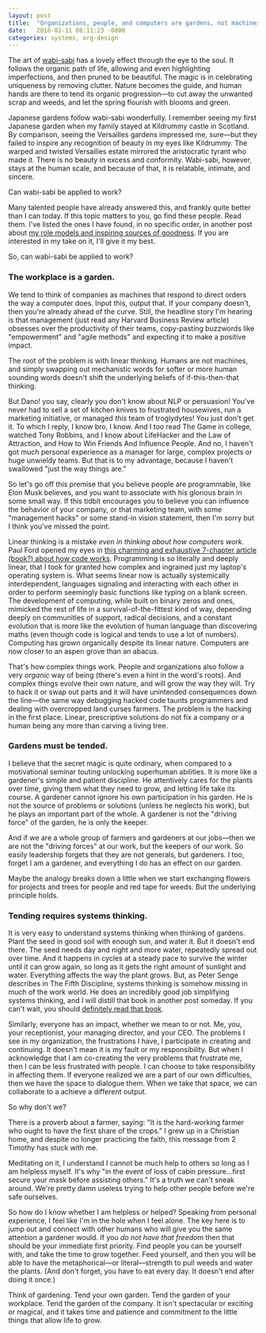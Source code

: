 ```yaml
---
layout: post
title:  "Organizations, people, and computers are gardens, not machines."
date:   2016-02-11 08:11:23 -0800
categories: systems, org-design
---
```


The art of [wabi-sabi][wabi-sabi] has a lovely effect through the eye to the soul. It follows the organic path of life, allowing and even highlighting imperfections, and then pruned to be beautiful. The magic is in celebrating uniqueness by removing clutter. Nature becomes the guide, and human hands are there to tend its organic progression––to cut away the unwanted scrap and weeds, and let the spring flourish with blooms and green.

Japanese gardens follow wabi-sabi wonderfully. I remember seeing my first Japanese garden when my family stayed at Kildrummy castle in Scotland. By comparison, seeing the Versailles gardens impressed me, sure––but they failed to inspire any recognition of beauty in my eyes like Kildrummy. The warped and twisted Versailles estate mirrored the aristocratic tyrant who made it. There is no beauty in excess and conformity. Wabi-sabi, however, stays at the human scale, and because of that, it is relatable, intimate, and sincere.

Can wabi-sabi be applied to work?

Many talented people have already answered this, and frankly quite better than I can today. If this topic matters to you, go find these people. Read them. I've listed the ones I have found, in no specific order, in another post about [my role models and inspiring sources of goodness][inspiration]. If you are interested in my take on it, I'll give it my best.

So, can wabi-sabi be applied to work?


### The workplace is a garden.  


We tend to think of companies as machines that respond to direct orders the way a computer does. Input this, output that. If your company doesn't, then you're already ahead of the curve. Still, the headline story I'm hearing is that management (just read any Harvard Business Review article) obsesses over the productivity of their teams, copy-pasting buzzwords like "empowerment" and "agile methods" and expecting it to make a positive impact.

The root of the problem is with linear thinking. Humans are not machines, and simply swapping out mechanistic words for softer or more human sounding words doesn't shift the underlying beliefs of if-this-then-that thinking.

But Dano! you say, clearly you don't know about NLP or persuasion! You've never had to sell a set of kitchen knives to frustrated housewives, run a marketing initiative, or managed *this* team of troglydytes! You just don't get it. To which I reply, I know bro, I know. And I too read The Game in college, watched Tony Robbins, and I know about LifeHacker and the Law of Attraction, and How to Win Friends And Influence People. And no, I haven't got much personal experience as a manager for large, complex projects or huge unwieldy teams. But that is to my advantage, because I haven't swallowed "just the way things are."

So let's go off this premise that you believe people are programmable, like Elon Musk believes, and you want to associate with his glorious brain in some small way. If this tidbit encourages you to believe you can influence the behavior of your company, or that marketing team, with some "management hacks" or some stand-in vision statement, then I'm sorry but I think you've missed the point.

Linear thinking is a mistake *even in thinking about how computers work.* Paul Ford opened my eyes in [this charming and exhaustive 7-chapter article (book?) about how code works][what-is-code]. Programming is so literally and deeply linear, that I took for granted how complex and ingrained just my laptop's operating system is. What seems linear now is actually systemically interdependent, languages signaling and interacting with each other in order to perform seemingly basic functions like typing on a blank screen. The development of computing, while built on binary zeros and ones, mimicked the rest of life in a survival-of-the-fittest kind of way, depending deeply on communities of support, radical decisions, and a constant evolution that is more like the evolution of human language than discovering maths (even though code is logical and tends to use a lot of numbers). Computing has grown organically despite its linear nature. Computers are now closer to an aspen grove than an abacus.


That's how complex things work. People and organizations also follow a very *organic* way of being (there's even a hint in the word's roots). And complex things evolve their own nature, and will grow the way they will. Try to hack it or swap out parts and it will have unintended consequences down the line––the same way debugging hacked code taunts programmers and dealing with overcropped land curses farmers. The problem is the hacking in the first place. Linear, prescriptive solutions do not fix a company or a human being any more than carving a living tree.


### Gardens must be tended.


I believe that the secret magic is quite ordinary, when compared to a motivational seminar touting unlocking superhuman abilities. It is more like a gardener's simple and patient discipline. He attentively cares for the plants over time, giving them what they need to grow, and letting life take its course. A gardener cannot ignore his own participation in his garden. He is not the source of problems or solutions (unless he neglects his work), but he plays an important part of the whole. A gardener is not the "driving force" of the garden, he is only the keeper.

And if we are a whole group of farmers and gardeners at our jobs––then we are not the "driving forces" at our work, but the keepers of our work. So easily  leadership forgets that they are not generals, but gardeners. I too, forget  I am a gardener, and everything I do has an effect on our garden.

Maybe the analogy breaks down a little when we start exchanging flowers for projects and trees for people and red tape for weeds. But the underlying principle holds.


### Tending requires systems thinking.


It is very easy to understand systems thinking when thinking of gardens. Plant the seed in good soil with enough sun, and water it. But it doesn't end there. The seed needs day and night and more water, repeatedly spread out over time. And it happens in cycles at a steady pace to survive the winter until it can grow again, so long as it gets the right amount of sunlight and water. Everything affects the way the plant grows. But, as Peter Senge describes in The Fifth Discipline, systems thinking is somehow missing in much of the work world. He does an incredibly good job simplifying systems thinking, and I will distill that book in another post someday. If you can't wait, you should [definitely read that book][the-fifth-discipline].

Similarly, everyone has an impact, whether we mean to or not. Me, you, your receptionist, your managing director, and your CEO. The problems I see in my organization, the frustrations I have, I participate in creating and continuing. It doesn't mean it is my fault or my responsibility. But when I acknowledge that I am co-creating the very problems that frustrate me, then I can be less frustrated with people. I can choose to take responsibility in affecting them. If everyone realized we are a part of our own difficulties, then we have the space to dialogue them. When we take that space, we can collaborate to a achieve a different output.

So why don't we?

There is a proverb about a farmer, saying: "It is the hard-working farmer who ought to have the first share of the crops." I grew up in a Christian home, and despite no longer practicing the faith, this message from 2 Timothy has stuck with me.

Meditating on it, I understand I cannot be much help to others so long as I am helpless myself. It's why "in the event of loss of cabin pressure…first secure your mask before assisting others." It's a truth we can't sneak around. We're pretty damn useless trying to help other people before we're safe ourselves.

So how do I know whether I am helpless or helped? Speaking from personal experience, I feel like I'm in the hole when I feel alone. The key here is to jump out and connect with other humans who will give you the same attention a gardener would. If you *do not have that freedom* then that should be your immediate first priority. Find people you can be yourself with, and take the time to grow together. Feed yourself, and then you will be able to have the metaphorical—or literal—strength to pull weeds and water the plants. (And don't forget, you have to eat every day. It doesn't end after doing it once.)

Think of gardening. Tend your own garden. Tend the garden of your workplace. Tend the garden of the company. It isn't spectacular or exciting or magical, and it takes time and patience and commitment to the little things that allow life to grow.


<!-- LINKS -->

[wabi-sabi]: http://c2.com/cgi/wiki?WabiSabi
[inspiration]: (/recommended-reading/)
[what-is-code]: (http://www.bloomberg.com/graphics/2015-paul-ford-what-is-code/)
[the-fifth-discipline]: (http://www.amazon.com/The-Fifth-Discipline-Practice-Organization/dp/0385517254)
